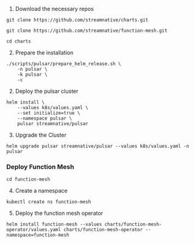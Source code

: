 1. Download the necessary repos
```shell
git clone https://github.com/streamnative/charts.git

git clone https://github.com/streamnative/function-mesh.git
```

```shell
cd charts
```

2. Prepare the installation
```shell
./scripts/pulsar/prepare_helm_release.sh \
    -n pulsar \
    -k pulsar \
    -c
```

2. Deploy the pulsar cluster
```shell
helm install \
    --values k8s/values.yaml \
    --set initialize=true \
    --namespace pulsar \
    pulsar streamnative/pulsar
```

3. Upgrade the Cluster
```shell
helm upgrade pulsar streamnative/pulsar --values k8s/values.yaml -n pulsar
```

### Deploy Function Mesh
```shell
cd function-mesh
```

4. Create a namespace
```shell
kubectl create ns function-mesh
```

5. Deploy the function mesh operator
```shell
helm install function-mesh --values charts/function-mesh-operator/values.yaml charts/function-mesh-operator --namespace=function-mesh
```